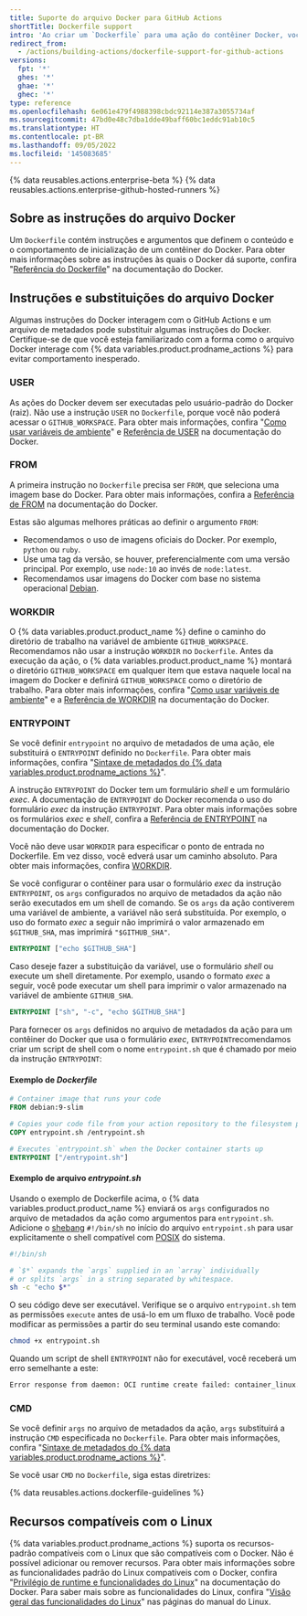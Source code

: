 ```yaml
---
title: Suporte do arquivo Docker para GitHub Actions
shortTitle: Dockerfile support
intro: 'Ao criar um `Dockerfile` para uma ação do contêiner Docker, você deverá ter em mente como algumas instruções do Docker interagem com o GitHub Actions e com um arquivo de metadados da ação.'
redirect_from:
  - /actions/building-actions/dockerfile-support-for-github-actions
versions:
  fpt: '*'
  ghes: '*'
  ghae: '*'
  ghec: '*'
type: reference
ms.openlocfilehash: 6e061e479f4988398cbdc92114e387a3055734af
ms.sourcegitcommit: 47bd0e48c7dba1dde49baff60bc1eddc91ab10c5
ms.translationtype: HT
ms.contentlocale: pt-BR
ms.lasthandoff: 09/05/2022
ms.locfileid: '145083685'
---
```

{% data reusables.actions.enterprise-beta %} {% data reusables.actions.enterprise-github-hosted-runners %}

## Sobre as instruções do arquivo Docker

Um `Dockerfile` contém instruções e argumentos que definem o conteúdo e o comportamento de inicialização de um contêiner do Docker. Para obter mais informações sobre as instruções às quais o Docker dá suporte, confira "[Referência do Dockerfile](https://docs.docker.com/engine/reference/builder/)" na documentação do Docker.

## Instruções e substituições do arquivo Docker

Algumas instruções do Docker interagem com o GitHub Actions e um arquivo de metadados pode substituir algumas instruções do Docker. Certifique-se de que você esteja familiarizado com a forma como o arquivo Docker interage com {% data variables.product.prodname_actions %} para evitar comportamento inesperado.

### USER

As ações do Docker devem ser executadas pelo usuário-padrão do Docker (raiz). Não use a instrução `USER` no `Dockerfile`, porque você não poderá acessar o `GITHUB_WORKSPACE`. Para obter mais informações, confira "[Como usar variáveis de ambiente](/actions/configuring-and-managing-workflows/using-environment-variables)" e [Referência de USER](https://docs.docker.com/engine/reference/builder/#user) na documentação do Docker.

### FROM

A primeira instrução no `Dockerfile` precisa ser `FROM`, que seleciona uma imagem base do Docker. Para obter mais informações, confira a [Referência de FROM](https://docs.docker.com/engine/reference/builder/#from) na documentação do Docker.

Estas são algumas melhores práticas ao definir o argumento `FROM`:

- Recomendamos o uso de imagens oficiais do Docker. Por exemplo, `python` ou `ruby`.
- Use uma tag da versão, se houver, preferencialmente com uma versão principal. Por exemplo, use `node:10` ao invés de `node:latest`.
- Recomendamos usar imagens do Docker com base no sistema operacional [Debian](https://www.debian.org/).

### WORKDIR

O {% data variables.product.product_name %} define o caminho do diretório de trabalho na variável de ambiente `GITHUB_WORKSPACE`. Recomendamos não usar a instrução `WORKDIR` no `Dockerfile`. Antes da execução da ação, o {% data variables.product.product_name %} montará o diretório `GITHUB_WORKSPACE` em qualquer item que estava naquele local na imagem do Docker e definirá `GITHUB_WORKSPACE` como o diretório de trabalho. Para obter mais informações, confira "[Como usar variáveis de ambiente](/actions/configuring-and-managing-workflows/using-environment-variables)" e a [Referência de WORKDIR](https://docs.docker.com/engine/reference/builder/#workdir) na documentação do Docker.

### ENTRYPOINT

Se você definir `entrypoint` no arquivo de metadados de uma ação, ele substituirá o `ENTRYPOINT` definido no `Dockerfile`. Para obter mais informações, confira "[Sintaxe de metadados do {% data variables.product.prodname_actions %}](/actions/creating-actions/metadata-syntax-for-github-actions/#runsentrypoint)".

A instrução `ENTRYPOINT` do Docker tem um formulário _shell_ e um formulário _exec_. A documentação de `ENTRYPOINT` do Docker recomenda o uso do formulário _exec_ da instrução `ENTRYPOINT`. Para obter mais informações sobre os formulários _exec_ e _shell_, confira a [Referência de ENTRYPOINT](https://docs.docker.com/engine/reference/builder/#entrypoint) na documentação do Docker.

Você não deve usar `WORKDIR` para especificar o ponto de entrada no Dockerfile. Em vez disso, você edverá usar um caminho absoluto. Para obter mais informações, confira [WORKDIR](#workdir).

Se você configurar o contêiner para usar o formulário _exec_ da instrução `ENTRYPOINT`, os `args` configurados no arquivo de metadados da ação não serão executados em um shell de comando. Se os `args` da ação contiverem uma variável de ambiente, a variável não será substituída. Por exemplo, o uso do formato _exec_ a seguir não imprimirá o valor armazenado em `$GITHUB_SHA`, mas imprimirá `"$GITHUB_SHA"`.

```dockerfile
ENTRYPOINT ["echo $GITHUB_SHA"]
```

 Caso deseje fazer a substituição da variável, use o formulário _shell_ ou execute um shell diretamente. Por exemplo, usando o formato _exec_ a seguir, você pode executar um shell para imprimir o valor armazenado na variável de ambiente `GITHUB_SHA`.

```dockerfile
ENTRYPOINT ["sh", "-c", "echo $GITHUB_SHA"]
```

 Para fornecer os `args` definidos no arquivo de metadados da ação para um contêiner do Docker que usa o formulário _exec_, `ENTRYPOINT`recomendamos criar um script de shell com o nome `entrypoint.sh` que é chamado por meio da instrução `ENTRYPOINT`:

#### Exemplo de *Dockerfile*

```dockerfile
# Container image that runs your code
FROM debian:9-slim

# Copies your code file from your action repository to the filesystem path `/` of the container
COPY entrypoint.sh /entrypoint.sh

# Executes `entrypoint.sh` when the Docker container starts up
ENTRYPOINT ["/entrypoint.sh"]
```

#### Exemplo de arquivo *entrypoint.sh*

Usando o exemplo de Dockerfile acima, o {% data variables.product.product_name %} enviará os `args` configurados no arquivo de metadados da ação como argumentos para `entrypoint.sh`. Adicione o [shebang](https://en.wikipedia.org/wiki/Shebang_(Unix)) `#!/bin/sh` no início do arquivo `entrypoint.sh` para usar explicitamente o shell compatível com [POSIX](https://en.wikipedia.org/wiki/POSIX) do sistema.

``` sh
#!/bin/sh

# `$*` expands the `args` supplied in an `array` individually
# or splits `args` in a string separated by whitespace.
sh -c "echo $*"
```

O seu código deve ser executável. Verifique se o arquivo `entrypoint.sh` tem as permissões `execute` antes de usá-lo em um fluxo de trabalho. Você pode modificar as permissões a partir do seu terminal usando este comando:
  ``` sh
  chmod +x entrypoint.sh
  ```

Quando um script de shell `ENTRYPOINT` não for executável, você receberá um erro semelhante a este:

``` sh
Error response from daemon: OCI runtime create failed: container_linux.go:348: starting container process caused "exec: \"/entrypoint.sh\": permission denied": unknown
```

### CMD

Se você definir `args` no arquivo de metadados da ação, `args` substituirá a instrução `CMD` especificada no `Dockerfile`. Para obter mais informações, confira "[Sintaxe de metadados do {% data variables.product.prodname_actions %}](/actions/creating-actions/metadata-syntax-for-github-actions#runsargs)".

Se você usar `CMD` no `Dockerfile`, siga estas diretrizes:

{% data reusables.actions.dockerfile-guidelines %}

## Recursos compatíveis com o Linux

{% data variables.product.prodname_actions %} suporta os recursos-padrão compatíveis com o Linux que são compatíveis com o Docker. Não é possível adicionar ou remover recursos. Para obter mais informações sobre as funcionalidades padrão do Linux compatíveis com o Docker, confira "[Privilégio de runtime e funcionalidades do Linux](https://docs.docker.com/engine/reference/run/#runtime-privilege-and-linux-capabilities)" na documentação do Docker. Para saber mais sobre as funcionalidades do Linux, confira "[Visão geral das funcionalidades do Linux](http://man7.org/linux/man-pages/man7/capabilities.7.html)" nas páginas do manual do Linux.
